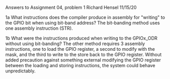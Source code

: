 Answers to Assignment 04, problem 1
Richard Hensel
11/15/20

1a What instructions does the compiler produce in assembly for "writing" to the GPIO bit when using bit-band address?
The bit-banding method uses one assembly instruction (STR).

1b What were the instructions produced when writing to the GPIOx_ODR without using bit-banding?
The other method requires 3 assembly instructions, one to load the GPIO register, a second to modify with the mask, and the third to write to the store back to the GPIO register.  Without added precaution against something external modifying the GPIO register between the loading and storing instructions, the system could behave unpredictably.   
